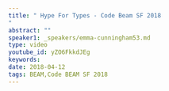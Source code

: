 ```yaml
---
title: " Hype For Types - Code Beam SF 2018
"
abstract: ""
speaker1: _speakers/emma-cunningham53.md
type: video
youtube_id: yZO6FkkdJEg
keywords: 
date: 2018-04-12
tags: BEAM,Code BEAM SF 2018
---
```


